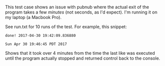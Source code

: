 
This test case shows an issue with pubnub where the actual exit of the program takes
a few *minutes* (not seconds, as I'd expect).  I'm running it on my laptop (a Macbook Pro).

See run.txt for 10 runs of the test.  For example, this snippet:

`done! 2017-04-30 19:42:09.836880`

`Sun Apr 30 19:46:45 PDT 2017`

Shows that it took over 4 minutes from the time the last like was executed until the program actually stopped 
and returned control back to the console.
